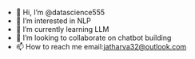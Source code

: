 - 👋 Hi, I’m @datascience555
- 👀 I’m interested in NLP
- 🌱 I’m currently learning LLM
- 💞️ I’m looking to collaborate on chatbot building
- 📫 How to reach me email:jatharva32@outlook.com

<!---
datascience555/datascience555 is a ✨ special ✨ repository because its `README.md` (this file) appears on your GitHub profile.
You can click the Preview link to take a look at your changes.
--->
